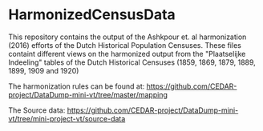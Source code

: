# HarmonizedCensusData
This repository contains the output of the Ashkpour et. al harmonization (2016) efforts of the Dutch Historical Population Censuses. These files containt different views on the harmonized output from the "Plaatselijke Indeeling" tables of the Dutch Historical Censuses (1859, 1869, 1879, 1889, 1899, 1909 and 1920)

The harmonization rules can be found at:
https://github.com/CEDAR-project/DataDump-mini-vt/tree/master/mapping

The Source data:
https://github.com/CEDAR-project/DataDump-mini-vt/tree/mini-project-vt/source-data
